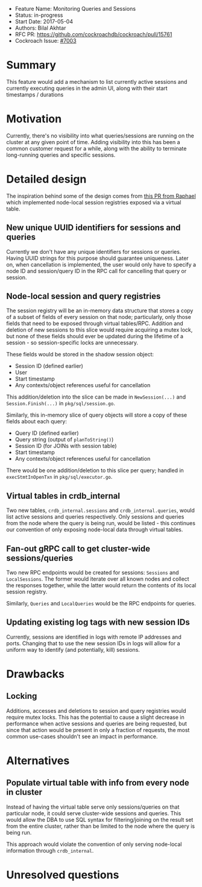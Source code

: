 - Feature Name: Monitoring Queries and Sessions
- Status: in-progress
- Start Date: 2017-05-04
- Authors: Bilal Akhtar
- RFC PR: https://github.com/cockroachdb/cockroach/pull/15761
- Cockroach Issue: [#7003](https://github.com/cockroachdb/cockroach/issues/7003)

# Summary

This feature would add a mechanism to list currently active sessions and currently executing queries
in the admin UI, along with their start timestamps  / durations

# Motivation

Currently, there's no visibility into what queries/sessions are running on the cluster at any
given point of time. Adding visibility into this has been a common customer request for
a while, along with the ability to terminate long-running queries and specific sessions.

# Detailed design

The inspiration behind some of the design comes from
[this PR from Raphael](https://github.com/cockroachdb/cockroach/pull/10317) which implemented
node-local session registries exposed via a virtual table.

## New unique UUID identifiers for sessions and queries

Currently we don't have any unique identifiers for sessions or queries. Having UUID strings
for this purpose should guarantee uniqueness. Later on, when cancellation is implemented,
the user would only have to specify a node ID and session/query ID in the RPC call
for cancelling that query or session.

## Node-local session and query registries

The session registry will be an in-memory data structure that stores a copy of a subset
of fields of every session on that node; particularly, only those fields that
need to be exposed through virtual tables/RPC. Addition and deletion of new
sessions to this slice would require acquiring a mutex lock, but none of these
fields should ever be updated during the lifetime of a session - so session-specific
locks are unnecessary.

These fields would be stored in the shadow session object:
- Session ID (defined earlier)
- User
- Start timestamp
- Any contexts/object references useful for cancellation

This addition/deletion into the slice can be made in `NewSession(...)` and `Session.Finish(...)`
in `pkg/sql/session.go`.

Similarly, this in-memory slice of query objects will store a copy of these
fields about each query:

- Query ID (defined earlier)
- Query string (output of `planToString()`)
- Session ID (for JOINs with session table)
- Start timestamp
- Any contexts/object references useful for cancellation 

There would be one addition/deletion to this slice per query; handled in `execStmtInOpenTxn` in
`pkg/sql/executor.go`. 

## Virtual tables in crdb_internal

Two new tables, `crdb_internal.sessions` and `crdb_internal.queries`, would list active
sessions and queries respectively. Only sessions and queries from the node where the query
is being run, would be listed - this continues our convention of only exposing node-local
data through virtual tables.

## Fan-out gRPC call to get cluster-wide sessions/queries

Two new RPC endpoints would be created for sessions: `Sessions` and `LocalSessions`.
The former would iterate over all known nodes and collect the responses together,
while the latter would return the contents of its local session registry.

Similarly, `Queries` and `LocalQueries` would be the RPC endpoints for queries.

## Updating existing log tags with new session IDs

Currently, sessions are identified in logs with remote IP addresses and ports. Changing
that to use the new session IDs in logs will allow for a uniform way to identify (and
potentially, kill) sessions.

# Drawbacks

## Locking

Additions, accesses and deletions to session and query registries would require mutex locks.
This has the potential to cause a slight decrease in performance when active sessions and queries
are being requested, but since that action would be present in only a fraction of requests,
the most common use-cases shouldn't see an impact in performance.

# Alternatives

## Populate virtual table with info from every node in cluster

Instead of having the virtual table serve only sessions/queries
on that particular node, it could serve cluster-wide sessions and queries.
This would allow the DBA to use SQL syntax for filtering/joining on the result
set from the entire cluster, rather than be limited to the node where the query is being run.

This approach would violate the convention of only serving node-local information through
`crdb_internal`.

# Unresolved questions

